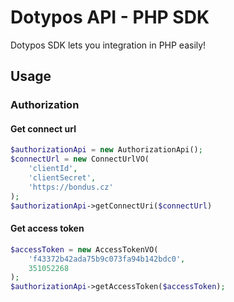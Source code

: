 # Dotypos API - PHP SDK
Dotypos SDK lets you integration in PHP easily!

## Usage
### Authorization
#### Get connect url
```php
$authorizationApi = new AuthorizationApi();
$connectUrl = new ConnectUrlVO(
    'clientId',
    'clientSecret',
    'https://bondus.cz'
);
$authorizationApi->getConnectUri($connectUrl)
```

#### Get access token
```php
$accessToken = new AccessTokenVO(
    'f43372b42ada75b9c073fa94b142bdc0',
    351052268
);
$authorizationApi->getAccessToken($accessToken);
```

